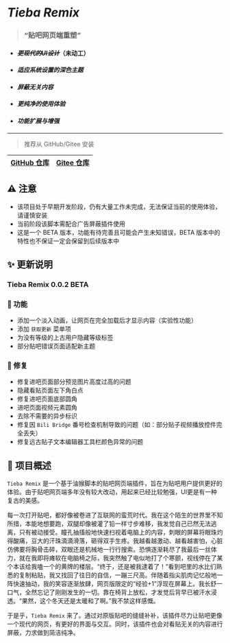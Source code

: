 # *Tieba Remix*

> ### “贴吧网页端重塑”
+ #### ~~*更现代的UI设计*~~（未动工）
+ #### *适应系统设置的深色主题*
+ #### *屏蔽无关内容*
+ #### *更纯净的使用体验*
+ #### *功能扩展与增强*

---

> 推荐从 GitHub/Gitee 安装

| [GitHub 仓库](https://github.com/WiresawBlade/Tieba-Remix) | [Gitee 仓库](https://gitee.com/WiresawBlade/Tieba-Remix) |
| ---------------------------------------------------------- | -------------------------------------------------------- |

## ⚠ 注意

+ 该项目处于早期开发阶段，仍有大量工作未完成，无法保证当前的使用体验，请谨慎安装
+ 当前阶段该脚本需配合广告屏蔽插件使用
+ 这是一个 BETA 版本，功能有待完善且可能会产生未知错误，BETA 版本中的特性也不保证一定会保留到后续版本中

## ✨ 更新说明

### Tieba Remix 0.0.2 BETA

### 🧩 功能

+ 添加一个淡入动画，让网页在完全加载后才显示内容（实验性功能）
+ 添加 `获取更新` 菜单项
+ 为没有等级的上古用户隐藏等级标签
+ 部分贴吧错误页面适配新主题

### 🐛 修复

+ 修复进吧页面部分预览图片高度过高的问题
+ 隐藏看贴页面左下角白点
+ 修复进吧页面底部圆角
+ 进吧页面视频元素圆角
+ 去除不需要的异步标识
+ 修复因 `Bili Bridge` 番号检查机制导致的问题（如：部分贴子视频播放控件完全丢失）
+ 修复远古贴子文本编辑器工具栏颜色异常的问题

## 📙 项目概述

`Tieba Remix` 是一个基于油猴脚本的贴吧网页端插件，旨在为贴吧用户提供更好的体验。由于贴吧网页端多年没有较大改动，用起来已经比较勉强，UI更是有一种复古的美感。

每一次打开贴吧，都好像被卷进了互联网的蛮荒时代。我在这个陌生的世界里不知所措，本能地想要跑，双腿却像被灌了铅一样寸步难移，我发觉自己已然无法逃离，只有被动接受。瞳孔抽搐般地快速扫视着电脑上的内容，刺眼的屏幕将眼珠灼得酸痛，豆大的汗珠滴滴滑落，砸得双手生疼。我越看越激动、越看越害怕，心脏仿佛要将胸骨击碎，双眼还是机械地一行行搜索。恐惧逐渐耗尽了我最后一丝体力，就在我即将瘫软在电脑椅之际，我突然触了电似地打了个寒颤，视线停在了某个本该给我嗑一个的黄牌的楼层。“终于，还是被我逮着了！”看到吧里的水比们熟悉的复制粘贴，我又找回了往日的自信，一蹦三尺高。伴随着指尖肌肉记忆般地一阵快速抽动，我的笑容逐渐放肆，网页版限定的“经验+1”浮现在屏幕上。我长舒一口气，全然忘记了刚刚发生的一切。靠在椅背上放松，才发觉后背早已被汗水浸透。“果然，这个冬天还是太暖和了啊。”我不禁这样感慨。

于是乎，`Tieba Remix` 来了。通过对原版贴吧的缝缝补补，该插件尽力让贴吧更像一个现代的网页，有更好的界面与交互。同时，该插件也会对看贴无关的内容进行屏蔽，力求做到简洁纯净。
